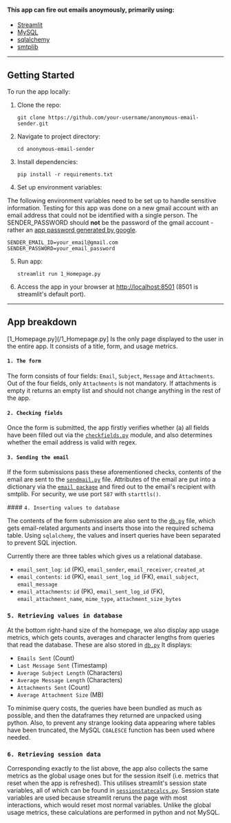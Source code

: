 #### This app can fire out emails anoymously, primarily using:
 - [Streamlit](https://streamlit.io)
 - [MySQL](https://www.mysql.com)
 - [sqlalchemy](https://www.sqlalchemy.org)
 - [smtplib](https://docs.python.org/3/library/smtplib.html)

----

## Getting Started

To run the app locally:

1. Clone the repo:

   ```console
   git clone https://github.com/your-username/anonymous-email-sender.git
   ```

2. Navigate to project directory:

   ```console
   cd anonymous-email-sender
   ```

3. Install dependencies:

   ```console
   pip install -r requirements.txt
   ```

4. Set up environment variables:

  The following environment variables need to be set up to handle sensitive information. Testing for this app was done on a new gmail account with an email address that could not be identified with a single person. The SENDER_PASSWORD should **not** be the password of the gmail account - rather an [app password generated by google](https://support.google.com/mail/answer/185833?hl=en).

   ```env
   SENDER_EMAIL_ID=your_email@gmail.com
   SENDER_PASSWORD=your_email_password
   ```

5. Run app:

   ```console
   streamlit run 1_Homepage.py
   ```

6. Access the app in your browser at [http://localhost:8501](http://localhost:8501) (8501 is streamlit's default port).

---

## App breakdown

[1_Homepage.py](/1_Homepage.py] Is the only page displayed to the user in the entire app. It consists of a title, form, and usage metrics. 

#### `1. The form`

The form consists of four fields: `Email`, `Subject`, `Message` and `Attachments`. Out of the four fields, only `Attachments` is not mandatory. If attachments is empty it returns an empty list and should not change anything in the rest of the app. 

#### `2. Checking fields`

Once the form is submitted, the app firstly verifies whether (a) all fields have been filled out via the [`checkfields.py`](bespokefunctions/checkfields.py) module, and also determines whether the email address is valid with regex. 

#### `3. Sending the email`

If the form submissions pass these aforementioned checks, contents of the email are sent to the [`sendmail.py`](bespokefunctions/sendmail.py) file. Attributes of the email are put into a dictionary via the [`email package`](https://python.readthedocs.io/fr/latest/library/email.message.html) and fired out to the email's recipient with smtplib. For security, we use port `587` with `starttls()`.

#### `4. Inserting values to database`

The contents of the form submission are also sent to the [`db.py`](bespokefunctions/db.py) file, which gets email-related arguments and inserts those into the required schema table. Using `sqlalchemy`, the values and insert queries have been separated to prevent SQL injection. 

Currently there are three tables which gives us a relational database.

- `email_sent_log`: `id` (PK), `email_sender`, `email_receiver`, `created_at`
- `email_contents`: `id` (PK), `email_sent_log_id` (FK), `email_subject`, `email_message`
- `email_attachments`: `id` (PK), `email_sent_log_id` (FK), `email_attachment_name`, `mime_type`, `attachment_size_bytes`

### `5. Retrieving values in database`

At the bottom right-hand size of the homepage, we also display app usage metrics, which gets counts, averages and character lengths from queries that read the database. These are also stored in [`db.py`](bespokefunctions/db.py) It displays: 

- `Emails Sent` (Count)
- `Last Message Sent` (Timestamp)
- `Average Subject Length` (Characters)
- `Average Message Length` (Characters)
- `Attachments Sent` (Count)
- `Average Attachment Size` (MB)

To minimise query costs, the queries have been bundled as much as possible, and then the dataframes they returned are unpacked using python. Also, to prevent any strange looking data appearing where tables have been truncated, the MySQL `COALESCE` function has been used where needed. 

### `6. Retrieving session data`

Corresponding exactly to the list above, the app also collects the same metrics as the global usage ones but for the session itself (i.e. metrics that reset when the app is refreshed). This utilises streamlit's session state variables, all of which can be found in [`sessionstatecalcs.py`](bespokefunctions/sessionstatecalcs.py). Session state variables are used because streamlit reruns the page with most interactions, which would reset most normal variables. Unlike the global usage metrics, these calculations are performed in python and not MySQL. 





